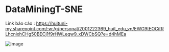 # DataMiningT-SNE

Link báo cáo : https://huituni-my.sharepoint.com/:w:/g/personal/2001222369_huit_edu_vn/EWG9tEOCifRLhcnixhCHg50BECj1f9rHWLeqw9_xDWCbSQ?e=d4hMEa

![image](https://github.com/user-attachments/assets/feb1df5d-66b2-4ce2-995d-723eee4e6c7f)


